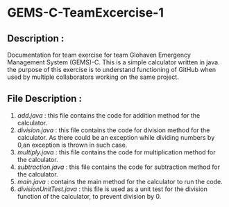 # GEMS-C-TeamExcercise-1
## Description :
Documentation for team exercise for team Glohaven Emergency Management System (GEMS)-C. This is a simple calculator written in java. the purpose of this exercise is to understand functioning of GitHub when used by multiple collaborators working on the same project. 
## File Description : 
 1. *add.java* : this file contains the code for addition method for the calculator.
 2. *division.java*  : this file contains the code for division method for the calculator. As there could be an exception while dividing numbers by 0,an exception is       thrown in such case.
 3. *multiply.java*  : this file contains the code for multiplication method for the calculator.
 4. *subtraction.java* : this file contains the code for subtraction method for the calculator.
 5. *main.java* : contains the main method for the calculator to run the code.
 6. *divisionUnitTest.java* : this file is used as a unit test for the division function of the calculator, to prevent division by 0.
